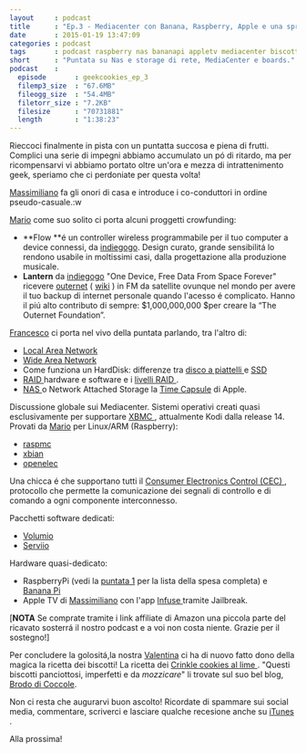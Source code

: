 ```yaml
---
layout     : podcast
title      : "Ep.3 - Mediacenter con Banana, Raspberry, Apple e una spruzzata di NAS"
date       : 2015-01-19 13:47:09
categories : podcast
tags       : podcast raspberry nas bananapi appletv mediacenter biscotti
short      : "Puntata su Nas e storage di rete, MediaCenter e boards."
podcast    :
  episode       : geekcookies_ep_3
  filemp3_size  : "67.6MB"
  fileogg_size  : "54.4MB"
  filetorr_size : "7.2KB"
  filesize      : "70731881"
  length        : "1:38:23"
---
```


Rieccoci finalmente in pista con un puntatta succosa e piena di frutti. Complici una serie di impegni abbiamo accumulato un pó di ritardo, ma per ricompensarvi vi abbiamo portato oltre un'ora e mezza di intrattenimento geek, speriamo che ci perdoniate per questa volta!

[Massimiliano][twittermas] fa gli onori di casa e introduce i co-conduttori in ordine pseudo-casuale.:w

[Mario][twittermar] come suo solito ci porta alcuni proggetti crowfunding:

- **Flow **é un controller wireless programmabile per il tuo computer a device connessi, da [indiegogo][flowindiegogo]. Design curato, grande sensibilitá lo rendono usabile in moltissimi casi, dalla progettazione alla produzione musicale.
- **Lantern** da [indiegogo][lanternindiegogo] "One Device, Free Data From Space Forever" ricevere [outernet](https://www.outernet.is/en/) ( [wiki](http://en.wikipedia.org/wiki/Outernet) ) in FM da satellite ovunque nel mondo per avere il tuo backup di internet personale quando l'acesso é complicato. Hanno il piú alto contributo di sempre: $1,000,000,000 $per creare la “The Outernet Foundation”.
<!-- more -->

[Francesco][twitterfra] ci porta nel vivo della puntata parlando, tra l'altro di:

* [Local Area Network ](http://it.wikipedia.org/wiki/Local_Area_Network)
* [Wide Area Network](http://it.wikipedia.org/wiki/Wide_Area_Network)
* Come funziona un HardDisk: differenze tra [ disco a piattelli ](http://it.wikipedia.org/wiki/Disco_rigido) e [ SSD ](http://it.wikipedia.org/wiki/Unit%C3%A0_a_stato_solido)
* [ RAID ](http://it.wikipedia.org/wiki/RAID) hardware e software e i [ livelli RAID ](http://it.wikipedia.org/wiki/RAID#Livelli_RAID_standard).
* [ NAS ](http://it.wikipedia.org/wiki/Network_Attached_Storage) o Network Attached Storage la [Time Capsule][timecapsuleapple] di Apple.

Discussione globale sui Mediacenter.
Sistemi operativi creati quasi esclusivamente per supportare [ XBMC ](http://it.wikipedia.org/wiki/Xbox_Media_Center), attualmente Kodi dalla release 14.
Provati da [Mario][twittermar] per Linux/ARM (Raspberry):

* [raspmc](http://www.raspbmc.com/)
* [xbian](http://www.xbian.org/)
* [openelec](http://openelec.tv/)


Una chicca é che supportano tutti il [ Consumer Electronics Control (CEC) ](http://it.wikipedia.org/wiki/High-Definition_Multimedia_Interface#Canale_CEC_.28Consumer_Electronics_Control.29_-_opzionale), protocollo che permette la comunicazione dei segnali di controllo e di comando a ogni componente interconnesso.

Pacchetti software dedicati:
* [Volumio](http://volumio.org/)
* [Serviio](http://serviio.org/)

Hardware quasi-dedicato:

* RaspberryPi (vedi la [puntata 1](http://geekcookies.github.io/podcast/2014/11/14/episodio-1/) per la lista della spesa completa) e [Banana Pi](http://geni.us/7ir) 
* Apple TV di [Massimiliano][twittermas] con l'app [ Infuse ](http://firecore.com/) tramite Jailbreak.

[**NOTA** Se comprate tramite i link affiliate di Amazon una piccola parte del ricavato sosterrá il nostro podcast e a voi non costa niente. Grazie per il sostegno!]

Per concludere la golositá,la nostra [Valentina](https://twitter.com/valefatina)  ci ha di nuovo fatto dono della magica la ricetta dei biscotti! 
La ricetta dei [ Crinkle cookies al lime ](http://www.brododicoccole.com/crinkle-cookies-al-lime/). "Questi biscotti panciottosi, imperfetti e da *mozzicare*" li trovate sul suo bel blog, [Brodo di Coccole](http://www.brododicoccole.com/).

Non ci resta che augurarvi buon ascolto! Ricordate di spammare sui social media, commentare, scriverci e lasciare qualche recesione anche su [ iTunes ](https://itunes.apple.com/it/podcast/geek-cookies./id942553422?l=it).

Alla prossima!

[flowindiegogo]: https://www.indiegogo.com/projects/flow-the-world-s-most-magical-controller
[lanternindiegogo]: https://www.indiegogo.com/projects/lantern-one-device-free-data-from-space-forever
[twitterfra]: https://twitter.com/cesco_78 
[twittermar]: https://twitter.com/kidpixo 
[twittermas]: https://twitter.com/fanciullim
[timecapsuleapple]: htdatp://it.wikipedia.org/wiki/Time_Capsule_(Apple)
